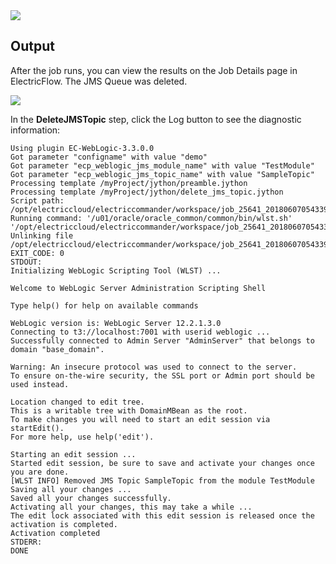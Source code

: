 <img src="../../plugins/EC-WebLogic/images/DeleteJMSTopic/Form.png" />

## Output

After the job runs, you can view the results on the Job Details page in ElectricFlow. The JMS Queue was deleted.

<img src="../../plugins/EC-WebLogic/images/DeleteJMSTopic/Summary.png" />

In the <b>DeleteJMSTopic</b> step, click the Log button to see the diagnostic information:

    Using plugin EC-WebLogic-3.3.0.0
    Got parameter "configname" with value "demo"
    Got parameter "ecp_weblogic_jms_module_name" with value "TestModule"
    Got parameter "ecp_weblogic_jms_topic_name" with value "SampleTopic"
    Processing template /myProject/jython/preamble.jython
    Processing template /myProject/jython/delete_jms_topic.jython
    Script path: /opt/electriccloud/electriccommander/workspace/job_25641_20180607054339/exec_788152218826341.jython
    Running command: '/u01/oracle/oracle_common/common/bin/wlst.sh' '/opt/electriccloud/electriccommander/workspace/job_25641_20180607054339/exec_788152218826341.jython'
    Unlinking file /opt/electriccloud/electriccommander/workspace/job_25641_20180607054339/exec_788152218826341.jython
    EXIT_CODE: 0
    STDOUT:
    Initializing WebLogic Scripting Tool (WLST) ...

    Welcome to WebLogic Server Administration Scripting Shell

    Type help() for help on available commands

    WebLogic version is: WebLogic Server 12.2.1.3.0
    Connecting to t3://localhost:7001 with userid weblogic ...
    Successfully connected to Admin Server "AdminServer" that belongs to domain "base_domain".

    Warning: An insecure protocol was used to connect to the server.
    To ensure on-the-wire security, the SSL port or Admin port should be used instead.

    Location changed to edit tree.
    This is a writable tree with DomainMBean as the root.
    To make changes you will need to start an edit session via startEdit().
    For more help, use help('edit').

    Starting an edit session ...
    Started edit session, be sure to save and activate your changes once you are done.
    [WLST INFO] Removed JMS Topic SampleTopic from the module TestModule
    Saving all your changes ...
    Saved all your changes successfully.
    Activating all your changes, this may take a while ...
    The edit lock associated with this edit session is released once the activation is completed.
    Activation completed
    STDERR:
    DONE
